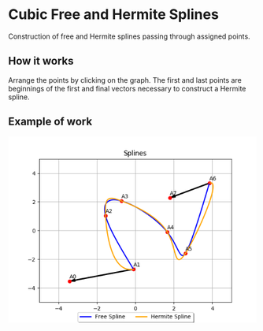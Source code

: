 # Cubic Free and Hermite Splines
Construction of free and Hermite splines passing through assigned points.

## How it works
Arrange the points by clicking on the graph.
The first and last points are beginnings of the first and final vectors necessary to construct a Hermite spline.

## Example of work
<p align="center">
  <img src="https://github.com/kazakov24alex/cubic-hermite-spline/blob/master/docs/pic1.png"/>
</p>
